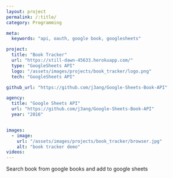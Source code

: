 ```yaml
---
layout: project
permalink: /:title/
category: Programming

meta:
  keywords: "api, oauth, google book, googlesheets"

project:
  title: "Book Tracker"
  url: "https://still-dawn-45633.herokuapp.com/"
  type: "GoogleSheets API"
  logo: "/assets/images/projects/book_tracker/logo.png"
  tech: "GoogleSheets API"

github_url: "https://github.com/j3ang/Google-Sheets-Book-API"

agency:
  title: "Google Sheets API"
  url: "https://github.com/j3ang/Google-Sheets-Book-API"
  year: "2016"


images:
  - image:
    url: "/assets/images/projects/book_tracker/browser.jpg"
    alt: "book tracker demo"
videos:
---
```

<p>Search book from google books and add to google sheets</p>
 
